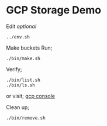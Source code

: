 # GCP Storage Demo

Edit _optional_
```
../env.sh
```

Make buckets
Run;
```
./bin/make.sh
```

Verify;
```
./bin/list.sh
./bin/ls.sh
```

or visit;
[gcp console](https://console.cloud.google.com/storage/browser)

Clean up;
```
./bin/remove.sh
```